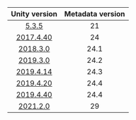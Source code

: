 | Unity version | Metadata version |
| :-----------: | :--------------: |
| [5.3.5](5.3.5f1/) |  21          |
| [2017.4.40](2017.4.40f1/) | 24   |
| [2018.3.0](2018.3.0f1/) | 24.1   |
| [2019.3.0](2019.3.0f6/) | 24.2   |
| [2019.4.14](2019.4.14f1/) | 24.3 |
| [2019.4.20](2019.4.20f1/) | 24.4 |
| [2019.4.40](2019.4.40f1/) | 24.4 |
| [2021.2.0](2021.2.0f1/) | 29     |
